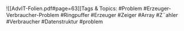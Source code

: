 
![[AdvIT-Folien.pdf#page=63]]Tags & Topics:
   #Problem
   #Erzeuger-Verbraucher-Problem
   #Ringpuﬀer
   #Erzeuger
   #Zeiger
   #Array
   #Z¨ahler
   #Verbraucher
   #Datenstruktur
   #problem
